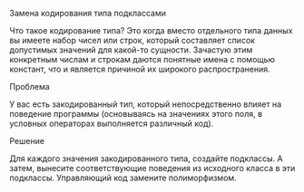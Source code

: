 Замена кодирования типа подклассами

Что такое кодирование типа? Это когда вместо отдельного типа данных вы имеете набор чисел или строк, который составляет список допустимых значений для какой-то сущности. Зачастую этим конкретным числам и строкам даются понятные имена с помощью констант, что и является причиной их широкого распространения.

Проблема

У вас есть закодированный тип, который непосредственно влияет на поведение программы (основываясь на значениях этого поля, в условных операторах выполняется различный код).

Решение

Для каждого значения закодированного типа, создайте подклассы. А затем, вынесите соответствующие поведения из исходного класса в эти подклассы. Управляющий код замените полиморфизмом.
